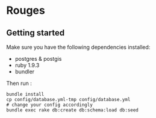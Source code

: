 # Rouges

## Getting started

Make sure you have the following dependencies installed:

- postgres & postgis
- ruby 1.9.3
- bundler

Then run :

    bundle install
    cp config/database.yml-tmp config/database.yml
    # change your config accordingly
    bundle exec rake db:create db:schema:load db:seed
